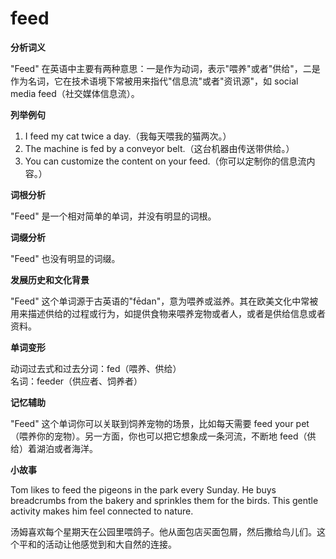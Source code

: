 # feed

**分析词义**

  

"Feed" 在英语中主要有两种意思：一是作为动词，表示"喂养"或者"供给"，二是作为名词，它在技术语境下常被用来指代"信息流"或者"资讯源"，如 social media feed（社交媒体信息流）。

  

**列举例句**

  

1.  I feed my cat twice a day.（我每天喂我的猫两次。）
2.  The machine is fed by a conveyor belt.（这台机器由传送带供给。）
3.  You can customize the content on your feed.（你可以定制你的信息流内容。）

  

**词根分析**

  

"Feed" 是一个相对简单的单词，并没有明显的词根。

  

**词缀分析**

  

"Feed" 也没有明显的词缀。

  

**发展历史和文化背景**

  

"Feed" 这个单词源于古英语的"fēdan"，意为喂养或滋养。其在欧美文化中常被用来描述供给的过程或行为，如提供食物来喂养宠物或者人，或者是供给信息或者资料。

  

**单词变形**

  

动词过去式和过去分词：fed（喂养、供给）  
名词：feeder（供应者、饲养者）

  

**记忆辅助**

  

"Feed" 这个单词你可以关联到饲养宠物的场景，比如每天需要 feed your pet（喂养你的宠物）。另一方面，你也可以把它想象成一条河流，不断地 feed（供给）着湖泊或者海洋。

  

**小故事**

  

Tom likes to feed the pigeons in the park every Sunday. He buys breadcrumbs from the bakery and sprinkles them for the birds. This gentle activity makes him feel connected to nature.

  

汤姆喜欢每个星期天在公园里喂鸽子。他从面包店买面包屑，然后撒给鸟儿们。这个平和的活动让他感觉到和大自然的连接。
